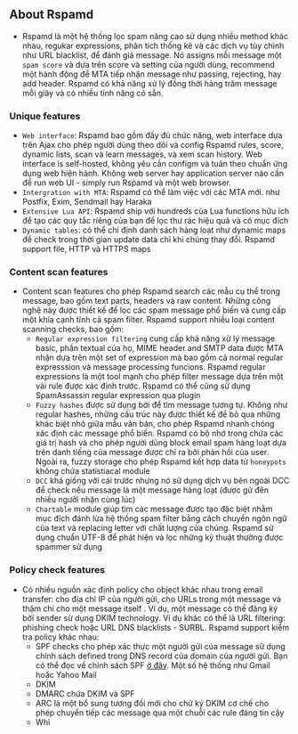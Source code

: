 ## About Rspamd
- Rspamd là một hệ thống lọc spam nâng cao sử dụng nhiều method khác nhau, regukar expressions, phân tích thống kê và các dịch vụ tùy chỉnh như URL blacklist, để đánh giá message. Nó assigns mỗi message một `spam score` và dựa trên score và setting của người dùng, recommend một hành động để MTA tiếp nhận message như passing, rejecting, hay add header. Rspamd có khả năng xử lý đồng thời hàng trăm message mỗi giây và có nhiều tính năng có sẵn.
### Unique features
- `Web interface`: Rspamd bao gồm đầy đủ chức năng, web interface dựa trên Ajax cho phép người dùng theo dõi và config Rspamd rules, score, dynamic lists, scan và learn messages, và xem scan history. Web interface is self-hosted, không yêu cần configm và tuân theo chuẩn ứng dụng web hiện hành. Không web server hay application server nào cần để run web UI - simply run Rspamd và một web browser.
- `Intergration with MTA`: Rspamd có thể làm việc với các MTA mới. như Postfix, Exim, Sendmail hay Haraka
- `Extensive Lua API`: Rspamd ship với hundreds của Lua functions hữu ích để tạo các quy tắc riêng của bạn để lọc thư rác hiệu quả và có mục đích
- `Dynamic tables`: có thể chỉ định danh sách hàng loạt như dynamic maps để check trong thời gian update data chỉ khi chúng thay đổi. Rspamd support file, HTTP và HTTPS maps
### Content scan features
- Content scan features cho phép Rspamd search các mẫu cụ thể trong message, bao gồm text parts, headers và raw content. Những công nghệ này được thiết kế để lọc các spam message phổ biến và cung cấp một khía cạnh tĩnh cả spam filter. Rspamd support nhiều loại content scanning checks, bao gồm:
  - `Regular expression filtering` cung cấp khả năng xử lý message basic, phần textual của họ, MIME header and SMTP data được MTA nhận dựa trên một set of expression mà bao gồm cả normal regular expresssion và message processing funcions. Rspamd regular expressions là một tool mạnh cho phép filter message dựa trên một vài rule được xác định trước. Rspamd có thể cũng sử dụng SpamAssassin regular expression qua plugin
  - `Fuzzy hashes` được sử dụng bởi để tìm message tương tự. Không như regular hashes, những cấu trúc này được thiết kế để bỏ qua những khác biệt nhỏ giữa mẫu văn bản, cho phép Rspamd nhanh chóng xác định các message phổ biến. Rspamd có bộ nhớ trong chứa các giá trị hash và cho phép người dùng block email spam hàng loạt dựa trên danh tiếng của message được chỉ ra bởi phản hồi của user. Ngoài ra, fuzzy storage cho phép Rspamd kết hợp data từ `honeypots` không chứa statistiacal module
  - `DCC` khá giống với cái trước nhưng nó sử dụng dịch vụ bên ngoài DCC để check nếu message là một message hàng loạt (được gử đên nhiều người nhận cùng lúc)
  - `Chartable` module giúp tìm các message được tạo đặc biệt nhằm mục đích đánh lừa hệ thống spam filter bằng cách chuyển ngôn ngữ của text và replacing letter với chất lượng của chúng. Rspamd sử dụng chuẩn UTF-8 để phát hiện và lọc những kỹ thuật thường được spammer sử dụng
### Policy check features
- Có nhiều nguồn xác định policy cho object khác nhau trong email transfer: cho địa chỉ IP của người gửi, cho URLs trong một message và thậm chí cho một message itself . Ví dụ, một message có thể đăng ký bởi sender sừ dụng DKIM technology. Ví dụ khác có thể là URL filtering: phishing check hoặc URL DNS blacklists - SURBL. Rspamd support kiểm tra policy khác nhau:
  - SPF checks cho phép xác thực một người gửi của message sử dụng chính sách defined trong DNS record của domain của người gửi. Bạn có thể đọc về chính sách SPF [ở đây](https://datatracker.ietf.org/doc/html/rfc7208). Một số hệ thống như Gmail hoặc Yahoo Mail
  - DKIM
  - DMARC chứa DKIM và SPF 
  - ARC là một bổ sung tương đối mới cho chữ ký DKIM cơ chế cho phép chuyển tiếp các message qua một chuỗi các rule đáng tin cậy
  - Whi

